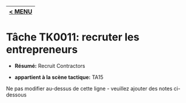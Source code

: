 |[< MENU](../README.md)|
|---|
# Tâche TK0011: recruter les entrepreneurs

* **Résumé:** Recruit Contractors

* **appartient à la scène tactique:** TA15

Ne pas modifier au-dessus de cette ligne - veuillez ajouter des notes ci-dessous